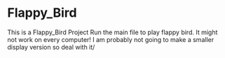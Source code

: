 # Flappy_Bird
This is a Flappy_Bird Project
Run the main file to play flappy bird.
It might not work on every computer! I am probably not going to make a smaller display version so deal with it/
